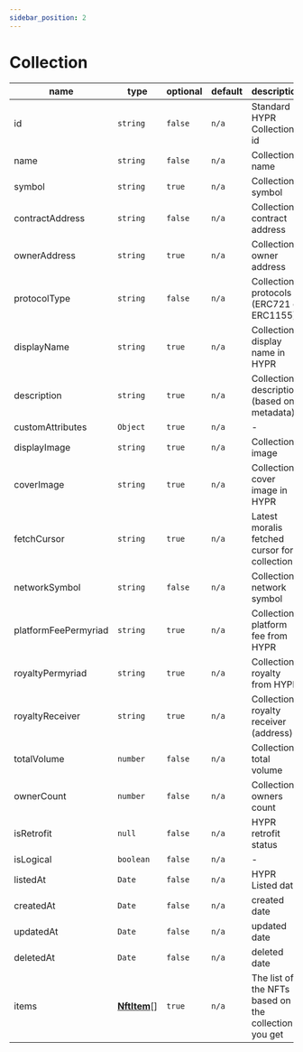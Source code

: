 ```yaml
---
sidebar_position: 2
---
```


# Collection

| name | type | optional | default | description |
| - | - | - | - | - |
| id | `string` | `false` | `n/a` | Standard HYPR Collection id |
| name | `string` | `false` | `n/a` | Collection name |
| symbol | `string` | `true` | `n/a` | Collection symbol |
| contractAddress | `string` | `false` | `n/a` | Collection contract address |
| ownerAddress | `string` | `true` | `n/a` | Collection owner address |
| protocolType | `string` | `false` | `n/a` | Collection protocols (ERC721 or ERC1155) |
| displayName | `string` | `true` | `n/a` | Collection display name in HYPR |
| description | `string` | `true` | `n/a` | Collection description (based on metadata) |
| customAttributes | `Object` | `true` | `n/a` | - |
| displayImage | `string` | `true` | `n/a` | Collection image |
| coverImage | `string` | `true` | `n/a` | Collection cover image in HYPR |
| fetchCursor | `string` | `true` | `n/a` | Latest moralis fetched cursor for collection |
| networkSymbol | `string` | `false` | `n/a` | Collection network symbol |
| platformFeePermyriad | `string` | `true` | `n/a` | Collection platform fee from HYPR |
| royaltyPermyriad | `string` | `true` | `n/a` | Collection royalty from HYPR |
| royaltyReceiver | `string` | `true` | `n/a` | Collection royalty receiver (address) |
| totalVolume | `number` | `false` | `n/a` | Collection total volume |
| ownerCount | `number` | `false` | `n/a` | Collection owners count |
| isRetrofit | `null` | `false` | `n/a` | HYPR retrofit status |
| isLogical | `boolean` | `false` | `n/a` | - |
| listedAt | `Date` | `false` | `n/a` | HYPR Listed date |
| createdAt | `Date` | `false` | `n/a` | created date |
| updatedAt | `Date` | `false` | `n/a` | updated date |
| deletedAt | `Date` | `false` | `n/a` | deleted date |
| items | **[NftItem](/docs/interfaces/nft)**[] | `true` | `n/a` | The list of the NFTs based on the collection you get |
